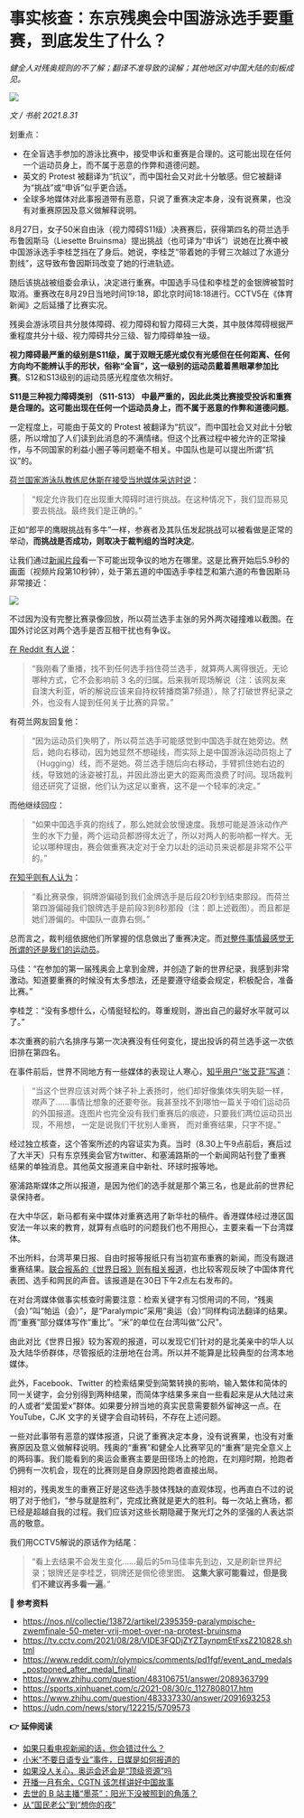 # 事实核查：东京残奥会中国游泳选手要重赛，到底发生了什么？

*健全人对残奥规则的不了解；翻译不准导致的误解；其他地区对中国大陆的刻板成见。*

![](https://lishuhang.me/img/2021/08/0831-00.png)

*文 / 书航 2021.8.31*

划重点：

- 在全盲选手参加的游泳比赛中，接受申诉和重赛是合理的。这可能出现在任何一个运动员身上，而不属于恶意的作弊和道德问题。
- 英文的 Protest 被翻译为“抗议”，而中国社会又对此十分敏感。但它被翻译为“挑战”或“申诉”似乎更合适。
- 全球多地媒体对此事报道带有恶意，只说了重赛决定本身，没有说赛果，也没有对重赛原因及意义做解释说明。

8月27日，女子50米自由泳（视力障碍S11级）决赛赛后，获得第四名的荷兰选手布鲁因斯马（Liesette Bruinsma）提出挑战（也可译为“申诉”）说她在比赛中被中国游泳选手李桂芝挡在了身后。她说，李桂芝“带着她的手臂三次越过了水道分割线”，这导致布鲁因斯玛改变了她的行进轨迹。

随后该挑战被组委会承认，决定进行重赛。中国选手马佳和李桂芝的金银牌被暂时取消。重赛改在8月29日当地时间19:18，即北京时间18:18进行。CCTV5在《体育新闻》之后延播了比赛实况。

残奥会游泳项目共分肢体障碍、视力障碍和智力障碍三大类，其中肢体障碍根据严重程度共分十级、视力障碍共分三级、智力障碍单独一级。

**视力障碍最严重的级别是S11级，属于双眼无感光或仅有光感但在任何距离、任何方向均不能辨认手的形状，俗称“全盲”，这一级别的运动员戴着黑眼罩参加比赛**。S12和S13级别的运动员感光程度依次稍好。

**S11是三种视力障碍类别 （S11-S13） 中最严重的，因此此类比赛接受投诉和重赛是合理的。这可能出现在任何一个运动员身上，而不属于恶意的作弊和道德问题**。

一定程度上，可能由于英文的 Protest 被翻译为“抗议”，而中国社会又对此十分敏感，所以增加了人们读到此消息的不满情绪。但这个比赛过程中被允许的正常操作，与不同国家的利益小圈子等问题毫不相关。中国队也是可以提出所谓“抗议”的。

[荷兰国家游泳队教练尼休斯在接受当地媒体采访时说](https://nos.nl/collectie/13872/artikel/2395359-paralympische-zwemfinale-50-meter-vrij-moet-over-na-protest-bruinsma)：

> “规定允许我们在出现重大障碍时进行挑战。在这种情况下，我们显而易见要去挑战。最终我们是正确的。”

正如“郎平的鹰眼挑战有多牛”一样，参赛者及其队伍发起挑战可以被看做是正常的举动，**而挑战是否成功，则取决于裁判组的当时决定**。

让我们通过[新闻片段](https://tv.cctv.com/2021/08/28/VIDE3FQDjZYZTaynpmEtFxsZ210828.shtml)看一下可能出现争议的地方在哪里。这是比赛开始后5.9秒的画面（视频片段第10秒钟），处于第五道的中国选手李桂芝和第六道的布鲁因斯马非常接近：

![](https://lishuhang.me/img/2021/08/0831-01.jpg)

不过因为没有完整比赛录像回放，所以荷兰选手主张的另外两次碰撞难以截图。在国外讨论区对两个选手是否互相干扰也有争议。

[在 Reddit 有人说](https://www.reddit.com/r/olympics/comments/pd1fgf/event_and_medals_postponed_after_medal_final/)：

> “我刚看了重播，找不到任何选手挡住荷兰选手，就算两人离得很近。无论哪种方式，它不会影响前 3 名的归属。后来我听现场解说（注：该网友来自澳大利亚，听的解说应该来自持权转播商第7频道），除了打破世界纪录之外，也没有人提到任何关于比赛的异常。”

有荷兰网友回复他：

> “因为运动员们失明了，所以荷兰选手可能感觉到中国选手就在她旁边。然后，她向右移动，因为她显然不想碰线，而实际上是中国游泳运动员抱上了（Hugging）线，而不是她。荷兰选手随后向右移动，手臂抓住她右边的线，导致她的泳姿被打乱，并因此游出更大的距离而浪费了时间。现场裁判组还研究了证据，他们认为这足以重赛，这不是一个轻率的决定。”

而他继续回应：

> “如果中国选手真的抱线了，那么她就会放慢速度。我想可能是游泳动作产生的水下力量，两个运动员都游得太近了，所以对两人的影响都一样大。无论以哪种理由，赛会做重赛决定对于全力以赴的运动员来说都是非常不公平的。”

[在知乎则有人认为](https://www.zhihu.com/question/483106751/answer/2089363799)：

> “看比赛录像，铜牌游偏碰到我们金牌选手是后段20秒到结束那段。而荷兰第四游偏碰我们银牌选手是前段3到8秒那段（注：即上述截图）。而且都是她们游偏的。中国队一直靠右侧。”

总而言之，裁判组依据他们所掌握的信息做出了重赛决定。而[对整件事情最感觉无所谓的还是我们的运动员](https://sports.xinhuanet.com/c/2021-08/30/c_1127808017.htm)。

马佳：“在参加的第一届残奥会上拿到金牌，并创造了新的世界纪录，我感到非常激动。知道要重赛的时候没有太多想法，还是要遵守组委会规定，积极配合，准备比赛。”

李桂芝：“没有多想什么，心情挺轻松的。尊重规则，游出自己的最好水平就可以了。”

本次重赛的前六名排序与第一次决赛没有任何变化，提出投诉的荷兰选手这一次依旧排在第四名。

在事件前后，世界不同地方有一些媒体的表现让人寒心，[知乎用户“张艾菲”写道](https://www.zhihu.com/question/483337330/answer/2091693253)：

> “当这个世界应该对两个妹子补上表扬时，他们却好像集体失明失聪一样，噤声了……事情比想象的还要夸张。我甚至找不到哪怕一篇关于咱们运动员的外国报道。连图片也完全没有我们重赛后的痕迹，只要我们两位运动员出现，不用想， 一定是说我们干扰别人重赛， 而对重赛结果，只字不提。”

经过独立核查，这个答案所述的内容证实为真。当时（8.30上午9点前后，赛后过了大半天）只有东京残奥会官方twitter、和塞浦路斯的一个新闻网站刊登了重赛结果的单独消息。其他英文报道来自中新社、环球时报等地。

塞浦路斯媒体之所以报道，是因为他们的选手就是那个第三名，也是此前的世界纪录保持者。

在大中华区，新马都有亲中媒体对重赛选用了新华社的稿件。香港媒体经过港区国安法一年以来的教育，就算有点临时的问题我们也不用担心，主要来看一下台湾媒体。

不出所料，台湾苹果日报、自由时报等报纸只有当初宣布重赛的新闻，而没有跟进重赛结果。[联合报系的《世界日报》则有相关报道](https://udn.com/news/story/122215/5709573)，也比较客观反映了中国体育代表团、选手和网民的声音。该报道是在30日下午2点左右发布的。

在对台湾媒体做事实核查时需要注意：检索关键字有习惯用词的不同，“残奥（会）”叫“帕运（会）”，是“Paralympic”采用“奥运（会）”同样构词法翻译的结果。而“重赛”部分媒体写作“重比”。“米”的单位在台湾叫做“公尺”。

由此对比《世界日报》较为客观的报道，可以发现它们针对的是北美亲中的华人以及大陆华侨群体，尽管报纸的注册地在台湾。所以并不能算是比较典型的台湾本地媒体。

此外，Facebook、Twitter 的检索结果受到简繁转换的影响，输入繁体和简体的同一关键字，会分别得到两种结果，而简体字结果多来自一些看起来是从大陆过来的人或者“爱国爱x”群体。如果要分辨当地的真实民意需要额外留神这一点。在 YouTube，CJK 文字的关键字会自动转码，不存在上述问题。

一些对此事带有恶意的媒体报道，只说了重赛决定本身，没有说赛果，也没有对重赛原因及意义做解释说明。残奥的“重赛”和健全人比赛罕见的“重赛”是完全意义上的两码事。我们能看到的奥运会重赛主要是田径场上的抢跑，在刘翔时期，抢跑者仍拥有一次机会，现在的比赛则是自身原因抢跑者直接出局。

相对的，残奥发生的重赛正好是这些选手肢体残缺的直观体现，也再直白不过的说明了对于他们，“参与就是胜利”，完成比赛就是更大的胜利。每一次站上赛场，都已经是超越自我的过程。我们应该对这些长期隐藏于聚光灯之外的坚强的人表达崇高的敬意。

我们用CCTV5解说的原话作为结尾：

> “看上去结果不会发生变化……最后的5m马佳率先到边，又是刷新世界纪录；银牌还是李桂芝，铜牌还是佩伦德里图。
> **这集大家可能看过，但是我们不建议再多看一遍**。”

**📕 参考资料**

- https://nos.nl/collectie/13872/artikel/2395359-paralympische-zwemfinale-50-meter-vrij-moet-over-na-protest-bruinsma
- https://tv.cctv.com/2021/08/28/VIDE3FQDjZYZTaynpmEtFxsZ210828.shtml
- https://www.reddit.com/r/olympics/comments/pd1fgf/event_and_medals_postponed_after_medal_final/
- https://www.zhihu.com/question/483106751/answer/2089363799
- https://sports.xinhuanet.com/c/2021-08/30/c_1127808017.htm
- https://www.zhihu.com/question/483337330/answer/2091693253
- https://udn.com/news/story/122215/5709573

**👉 延伸阅读**

- [如果只看电视新闻的话，你会错过什么？](https://mp.weixin.qq.com/s/xy691I470qCXJPgND7FwRg)
- [小米“不要日语专业”事件，日媒是如何报道的](https://mp.weixin.qq.com/s/Evlwdvgxg9ul2n-MtSmdEw)
- [如果没人关心，奥运会还会是“顶级资源”吗](https://mp.weixin.qq.com/s/hbcVGSPj3QcVX0D8xcTJWw)
- [开播一月有余，CGTN 该怎样讲好中国故事](https://mp.weixin.qq.com/s/NnaC8XsR1hFzCfoT_ijL1Q)
- [去世的 B 站主播“墨茶”：阳光下没被照到的角落？](https://mp.weixin.qq.com/s/x7UXfrN8daUOTRsVafU-jA)
- [从“国民老公”到“想你的夜”](https://mp.weixin.qq.com/s/AKtvqa-pOBJZFBwcXaK8Zg)